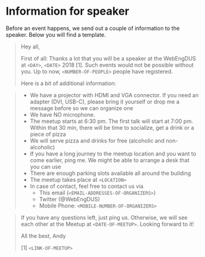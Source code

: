 # Information for speaker

Before an event happens, we send out a couple of information to the speaker.
Below you will find a template.

> Hey all,
>
> First of all: Thanks a lot that you will be a speaker at the WebEngDUS at `<DAY>`, `<DATE>`  2018 [1]. Such events would not be possible without you.
> Up to now, `<NUMBER-OF-PEOPLE>` people have registered.
>
> Here is a bit of additional information:

> * We have a projector with HDMI and VGA connector. If you need an adapter (DVI, USB-C), please bring it yourself or drop me a message before so we can organize one
> * We have NO microphone.
> * The meetup starts at 6:30 pm. The first talk will start at 7:00 pm. Within that 30 min, there will be time to socialize, get a drink or a piece of pizza
> * We will serve pizza and drinks for free (alcoholic and non-alcoholic)
> * If you have a long journey to the meetup location and you want to come earlier, ping me. We might be able to arrange a desk that you can use
> * There are enough parking slots available all around the building 
> * The meetup takes place at `<LOCATION>`
> * In case of contact, feel free to contact us via
>    - This email (`<EMAIL-ADDRESSES-OF-ORGANIZERS>`)
>    - Twitter (@WebEngDUS)
>    - Mobile Phone: `<MOBILE-NUMBER-OF-ORGANIZERS>`

> If you have any questions left, just ping us.
> Otherwise, we will see each other at the Meetup at `<DATE-OF-MEETUP>`.
> Looking forward to it!
>
> All the best,
> Andy
>
> [1] `<LINK-OF-MEETUP>`
